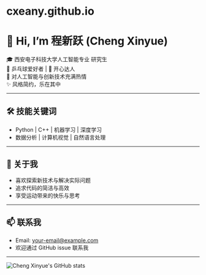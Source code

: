 # cxeany.github.io
# 👋 Hi, I’m 程新跃 (Cheng Xinyue)

🎓 西安电子科技大学人工智能专业 研究生  
🏓 乒乓球爱好者 | 🌃 开心达人  
🤖 对人工智能与创新技术充满热情  
✨ 风格简约，乐在其中

---

## 🛠️ 技能关键词
- Python | C++ | 机器学习 | 深度学习
- 数据分析 | 计算机视觉 | 自然语言处理

---

## 🌱 关于我
- 喜欢探索新技术与解决实际问题
- 追求代码的简洁与高效
- 享受运动带来的快乐与思考

---

## 📫 联系我
- Email: your-email@example.com
- 欢迎通过 GitHub issue 联系我

---

![Cheng Xinyue's GitHub stats](https://github-readme-stats.vercel.app/api?username=cxeany&show_icons=true&theme=tokyonight)

